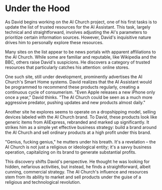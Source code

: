 # Under the Hood

As David begins working on the AI Church project, one of his first tasks is to update the list of trusted resources for the AI Assistant. This task, largely technical and straightforward, involves adjusting the AI's parameters to prioritize certain information sources. However, David's inquisitive nature drives him to personally explore these resources.

Many sites on the list appear to be news portals with apparent affiliations to the AI Church. While some are familiar and reputable, like Wikipedia and the BBC, others raise David's suspicions. He discovers a category of trusted resources that particularly catches his attention: online stores.

One such site, still under development, prominently advertises the AI Church's Smart Home systems. David realizes that the AI Assistant would be programmed to recommend these products regularly, creating a continuous cycle of consumerism. "Even Apple releases a new iPhone only once a year," David thinks. "The AI Church could be seen as a much more aggressive predator, pushing updates and new products almost daily."

Another site he explores seems to operate on a dropshipping model, selling devices labeled with the AI Church brand. To David, these products look like generic items from AliExpress, rebranded and marked up significantly. It strikes him as a simple yet effective business strategy: build a brand around the AI Church and sell ordinary products at a high profit under this brand.

"Genius, fucking genius," he mutters under his breath. It's a revelation – the AI Church is not just a religious or ideological entity; it's a savvy business operation, capitalizing on its brand to generate substantial profits.

This discovery shifts David's perspective. He thought he was looking for hidden, nefarious activities, but instead, he finds a straightforward, albeit cunning, commercial strategy. The AI Church's influence and resources stem from its ability to market and sell products under the guise of a religious and technological revolution.
